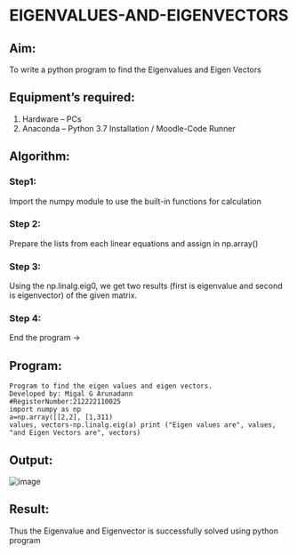 # EIGENVALUES-AND-EIGENVECTORS
## Aim:
To write a python program to find the Eigenvalues and Eigen Vectors
## Equipment’s required:
1. 	Hardware – PCs
2. 	Anaconda – Python 3.7 Installation / Moodle-Code Runner
## Algorithm:
### Step1:
Import the numpy module to use the built-in functions for calculation
### Step 2:
Prepare the lists from each linear equations and assign in np.array()
### Step 3:
Using the np.linalg.eig0, we get two results (first is eigenvalue and second is eigenvector) of the given matrix.
### Step 4:
End the program →

## Program:
```
Program to find the eigen values and eigen vectors.
Developed by: Migal G Arunadann
#RegisterNumber:212222110025
import numpy as np
a=np.array([[2,2], [1,311)
values, vectors-np.linalg.eig(a) print ("Eigen values are", values, "and Eigen Vectors are", vectors)
```

## Output:
![image](https://github.com/Migaleyy/EIGENVALUES-AND-EIGENVECTORS/assets/118262199/c8803430-471e-4fb2-8a2f-a226f1a71837)

## Result:
Thus the Eigenvalue and Eigenvector is successfully solved using python program
